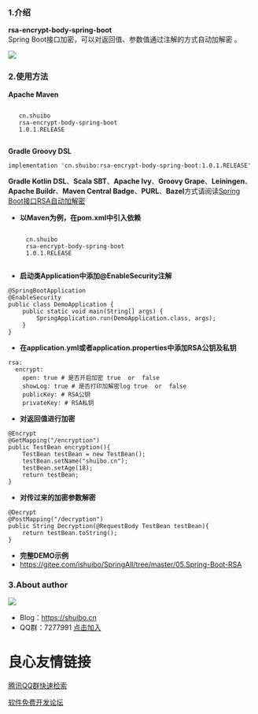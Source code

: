 ### 1.介绍
**rsa-encrypt-body-spring-boot**  
Spring Boot接口加密，可以对返回值、参数值通过注解的方式自动加解密
。  

 [![](https://img.shields.io/badge/Author-Bobby-ff69b4.svg)]()
### 2.使用方法
**Apache Maven**
```
 
   cn.shuibo 
   rsa-encrypt-body-spring-boot 
   1.0.1.RELEASE 
 
```
**Gradle Groovy DSL**
```
implementation 'cn.shuibo:rsa-encrypt-body-spring-boot:1.0.1.RELEASE'
```
**Gradle Kotlin DSL**、**Scala SBT**、**Apache Ivy**、**Groovy Grape**、**Leiningen**、**Apache Buildr**、**Maven Central Badge**、**PURL**、**Bazel**方式请阅读[Spring Boot接口RSA自动加解密](https://www.shuibo.cn/102.html)
- **以Maven为例，在pom.xml中引入依赖**  
```
 
     cn.shuibo 
     rsa-encrypt-body-spring-boot 
     1.0.1.RELEASE 
 
```
- **启动类Application中添加@EnableSecurity注解**

```
@SpringBootApplication
@EnableSecurity
public class DemoApplication {
    public static void main(String[] args) {
        SpringApplication.run(DemoApplication.class, args);
    }
}
```
- **在application.yml或者application.properties中添加RSA公钥及私钥**

```
rsa:
  encrypt:
    open: true # 是否开启加密 true  or  false
    showLog: true # 是否打印加解密log true  or  false
    publicKey: # RSA公钥
    privateKey: # RSA私钥
```
- **对返回值进行加密**

```
@Encrypt
@GetMapping("/encryption")
public TestBean encryption(){
    TestBean testBean = new TestBean();
    testBean.setName("shuibo.cn");
    testBean.setAge(18);
    return testBean;
}
```
- **对传过来的加密参数解密**

```
@Decrypt
@PostMapping("/decryption")
public String Decryption(@RequestBody TestBean testBean){
    return testBean.toString();
}
```
- **完整DEMO示例**
- https://gitee.com/ishuibo/SpringAll/tree/master/05.Spring-Boot-RSA
### 3.About author
![](https://images.gitee.com/uploads/images/2019/0926/123248_8c58ecf2_1674154.jpeg)
- Blog：https://shuibo.cn
- QQ群：7277991 [点击加入](http://shang.qq.com/wpa/qunwpa?idkey=d919a3676fe81a081cf90698a55b38c162285c92ef3c7a529972f39cd7787ef9)








 # 良心友情链接

[腾讯QQ群快速检索](http://u.720life.cn/s/8cf73f7c)

[软件免费开发论坛](http://u.720life.cn/s/bbb01dc0)
